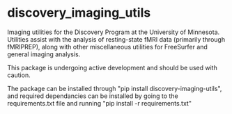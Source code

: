 # discovery_imaging_utils
Imaging utilities for the Discovery Program at the University of Minnesota. Utilities assist with the analysis of resting-state fMRI data (primarily through fMRIPREP), along with other miscellaneous utilities for FreeSurfer and general imaging analysis.

This package is undergoing active development and should be used with caution.

The package can be installed through "pip install discovery-imaging-utils", and required dependancies can be installed by going to the requirements.txt file and running "pip install -r requirements.txt"

